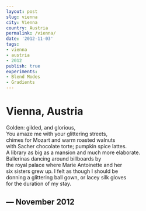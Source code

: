 ```yaml
---
layout: post
slug: vienna
city: Vienna
country: Austria
permalink: /vienna/
date: '2012-11-03'
tags:
- vienna
- austria
- 2012
publish: true
experiments:
- Blend Modes
- Gradients
---
```


<div class="poem">
<h1>Vienna, Austria</h1>
<p>Golden: gilded, and glorious,<br>
You amaze me with your glittering streets,<br>
chimes for Mozart and warm roasted walnuts<br>
with Sacher chocolate torte; pumpkin spice lattes.<br>
A library as big as a mansion and much more elaborate.<br>
Ballerinas dancing around billboards by<br>
the royal palace where Marie Antoinette and her<br>
six sisters grew up. I felt as though I should be<br>
donning a glittering ball gown, or lacey silk gloves<br>
for the duration of my stay.<br></p>
<h2>&mdash; November 2012</h2>
</div>

<script type="text/javascript">
  WebFontConfig = {
    google: { families: [ 'Linden+Hill::latin' ] }
  };
  (function() {
    var wf = document.createElement('script');
    wf.src = ('https:' == document.location.protocol ? 'https' : 'http') +
      '://ajax.googleapis.com/ajax/libs/webfont/1/webfont.js';
    wf.type = 'text/javascript';
    wf.async = 'true';
    var s = document.getElementsByTagName('script')[0];
    s.parentNode.insertBefore(wf, s);
  })(); </script>

